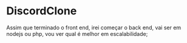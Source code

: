 # DiscordClone

Assim que terminado o front end, irei começar o back end, vai ser em nodejs ou php, vou ver qual é melhor em escalabilidade;
